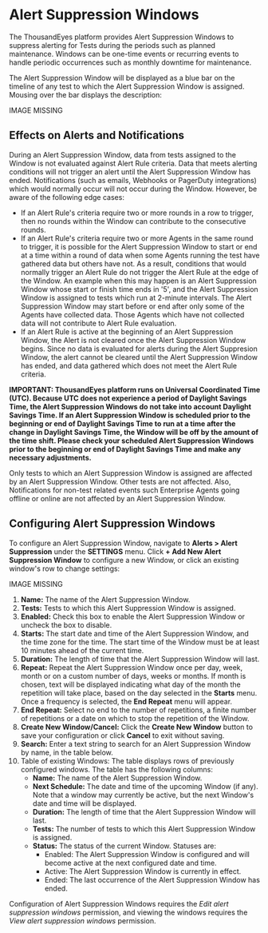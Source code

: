 # Alert Suppression Windows

The ThousandEyes platform provides Alert Suppression Windows to suppress alerting for Tests during the periods such as planned maintenance.  Windows can be one-time events or recurring events to handle periodic occurrences such as monthly downtime for maintenance.

The Alert Suppression Window will be displayed as a blue bar on the timeline of any test to which the Alert Suppression Window is assigned. Mousing over the bar displays the description:

IMAGE MISSING

## Effects on Alerts and Notifications

During an Alert Suppression Window, data from tests assigned to the Window is not evaluated against Alert Rule criteria. Data that meets alerting conditions will not trigger an alert until the Alert Suppression Window has ended. Notifications \(such as emails, Webhooks or PagerDuty integrations\) which would normally occur will not occur during the Window.  However, be aware of the following edge cases:

* If an Alert Rule's criteria require two or more rounds in a row to trigger, then no rounds within the Window can contribute to the consecutive rounds.
* If an Alert Rule's criteria require two or more Agents in the same round to trigger, it is possible for the Alert Suppression Window to start or end at a time within a round of data when some Agents running the test have gathered data but others have not.  As a result, conditions that would normally trigger an Alert Rule do not trigger the Alert Rule at the edge of the Window.  An example when this may happen is an Alert Suppression Window whose start or finish time ends in '5', and the Alert Suppression Window is assigned to tests which run at 2-minute intervals.  The Alert Suppression Window may start before or end after only some of the Agents have collected data.  Those Agents which have not collected data will not contribute to Alert Rule evaluation.
* If an Alert Rule is active at the beginning of an Alert Suppression Window, the Alert is not cleared once the Alert Suppression Window begins.  Since no data is evaluated for alerts during the Alert Suppresion Window, the alert cannot be cleared until the Alert Suppression Window has ended, and data gathered which does not meet the Alert Rule criteria.

**IMPORTANT: ThousandEyes platform runs on Universal Coordinated Time \(UTC\).  Because UTC does not experience a period of Daylight Savings Time, the Alert Suppression Windows do not take into account Daylight Savings Time.  If an Alert Suppression Window is scheduled prior to the beginning or end of Daylight Savings Time to run at a time after the change in Daylight Savings Time, the Window will be off by the amount of the time shift.  Please check your scheduled Alert Suppression Windows prior to the beginning or end of Daylight Savings Time and make any necessary adjustments.**

Only tests to which an Alert Suppression Window is assigned are affected by an Alert Suppression Window. Other tests are not affected.  Also, Notifications for non-test related events such Enterprise Agents going offline or online are not affected by an Alert Suppression Window.

## Configuring Alert Suppression Windows

To configure an Alert Suppression Window, navigate to **Alerts &gt; Alert Suppression** under the **SETTINGS** menu.  Click **+ Add New Alert Suppression Window** to configure a new Window, or click an existing window's row to change settings:

IMAGE MISSING

1. **Name:** The name of the Alert Suppression Window.
2. **Tests:** Tests to which this Alert Suppression Window is assigned.
3. **Enabled:** Check this box to enable the Alert Suppression Window or uncheck the box to disable.
4. **Starts:** The start date and time of the Alert Suppression Window, and the time zone for the time.  The start time of the Window must be at least 10 minutes ahead of the current time.
5. **Duration:** The length of time that the Alert Suppression Window will last.
6. **Repeat:** Repeat the Alert Suppression Window once per day, week, month or on a custom number of days, weeks or months. If month is chosen, text will be displayed indicating what day of the month the repetition will take place, based on the day selected in the **Starts** menu.  Once a frequency is selected, the **End Repeat** menu will appear.
7. **End Repeat:** Select no end to the number of repetitions, a finite number of repetitions or a date on which to stop the repetition of the Window.
8. **Create New Window/Cancel:** Click the **Create New Window** button to save your configuration or click **Cancel** to exit without saving.
9. **Search:** Enter a text string to search for an Alert Suppression Window by name, in the table below.
10. Table of existing Windows: The table displays rows of previously configured windows.  The table has the following columns:
    * **Name:** The name of the Alert Suppression Window.
    * **Next Schedule:** The date and time of the upcoming Window \(if any\). Note that a window may currently be active, but the next Window's date and time will be displayed.
    * **Duration:** The length of time that the Alert Suppression Window will last.
    * **Tests:** The number of tests to which this Alert Suppression Window is assigned.
    * **Status:** The status of the current Window.  Statuses are:
      * Enabled: The Alert Suppression Window is configured and will become active at the next configured date and time.
      * Active: The Alert Suppression Window is currently in effect.
      * Ended: The last occurrence of the Alert Suppression Window has ended.

Configuration of Alert Suppression Windows requires the _Edit alert suppression windows_ permission, and viewing the windows requires the _View alert suppression windows_ permission.

